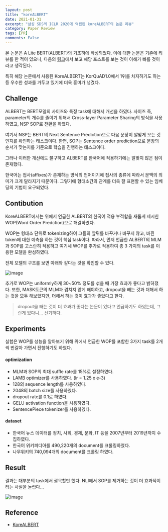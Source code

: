 ```yaml
---
layout: post
title: "koreALBERT"
date: 2021-01-31
excerpt: "삼성 SDS의 ICLR 2020에 억셉된 koreALBERT의 논문 리뷰"
category: Paper Review
tags: [PR]
comments: False
---
```


본 논문은 A Lite BERT(ALBERT)의 기초하에 작성되었다. 
이에 대한 논문은 기존에 리뷰를 한 적이 있으니, 다음의 [링크](https://silverstar0727.github.io/paper%20review/2020/12/14/ALBERT/#)에서 보고 해당 포스트를 보는 것이 이해가 빠를 것이라고 생각된다.

특히 해당 논문에서 사용된 KoreALBERT는 KorQuAD1.0에서 1위를 차지하기도 하는 등 우수한 성과를 거두고 있기에 더욱 흥미가 생겼다. 

## Challenge
ALBERT는 BERT모델의 사이즈와 특정 task에 대해서 개선을 하였다. 
사이즈 즉, parameter의 개수를 줄이기 위해서 Cross-layer Parameter Sharing의 방식을 사용하였고, NSP SOP로 전환을 하였다.

여기서 NSP는 BERT의 Next Sentence Prediction으로 다음 문장이 알맞게 오는 것인지를 확인하는 태스크이다.
한편, SOP는 Sentence order prediction으로 문장의 순서가 맞는지를 기준으로 학습을 진행하는 태스크이다.

그러나 이러한 개선에도 불구하고 ALBERT를 한국어에 적용하기에는 알맞지 않은 점이 존재했다. 

한국어는 접사(affixes)가 존재하는 방식의 언어이기에 접사의 종류에 따라서 문맥의 의미가 크게 달라지기 때문이다.
그렇기에 형태소간의 관계를 더욱 잘 표현할 수 있는 임베딩의 기법이 요구되었다.

## Contibution
KoreALBERT에서는 위에서 언급한 ALBERT의 한국어 적용 부적합을 새롭게 제시한 WOP(Word Order Predction)으로 해결하였다.

WOP는 형태소 단위로 tokenizing하여 그들의 앞뒤를 바꾸거나 바꾸지 않고, 바뀐 token에 대한 예측을 하는 것이 핵심 task이다.
따라서, 먼저 언급한 ALBERT의 MLM과 SOP를 고스란히 적용하고 여기세 WOP를 추가로 적용하여 총 3 가지의 task를 이용한 모델을 완성하였다.

전체 모델의 구조를 보면 아래와 같다는 것을 확인할 수 있다.

![image](https://user-images.githubusercontent.com/49096513/106372675-9f6ec800-63b5-11eb-97e0-7abeb7af3383.png)

추가로 WOP는 uniformly하게 30~50% 정도를 섞을 때 가장 효과가 좋다고 밝혀졌다.
또한, MASK토큰의 MLM과 겹치지 않게 해야하고, dropout을 빼는 것과 더해서 하는 것을 모두 해보았지만, 더해서 하는 것이 효과가 좋았다고 한다.

> dropout을 빼는 것이 더 효과가 좋다는 논문이 있다고 언급하기도 하였는데, 그런게 있다니... 신기하다.

## Experiments
실험은 WOP를 성능을 알아보기 위해 위에서 언급한 WOP를 포함한 3가지 task를 2개씩 번갈아 가면서 진행하기도 하였다.

#### optimization
* MLM과 SOP의 최대 suffle rate를 15%로 설정하였다.
* LAMB optimizer를 사용하였다. (lr = 1.25 x e-3)
* 128의 sequence length를 사용하였다.
* 2048의 batch size를 사용하였다.
* dropout rate를 0.1로 하였다.
* GELU activation function을 사용하였다.
* SentencePiece tokenizer를 사용하였다.

#### dataset
* 한국어 뉴스 데이터를 정치, 사회, 경제, 문화, IT 등을 2007년부터 2019년까지 수집하였다.
* 한국어 위키피디아를 490,220개의 document를 크롤링하였다.
* 나무위키의 740,094개의 document를 크롤링 하였다.

## Result
결과는 대부분의 task에서 괄목할만 했다. NLI에서 SOP를 제거하는 것이 더 효과적이라는 사실을 놀랍다...

![image](https://user-images.githubusercontent.com/49096513/106372859-5c155900-63b7-11eb-97b6-53b7b523adc6.png)


## Reference
* [KoreALBERT](https://arxiv.org/abs/2101.11363)
